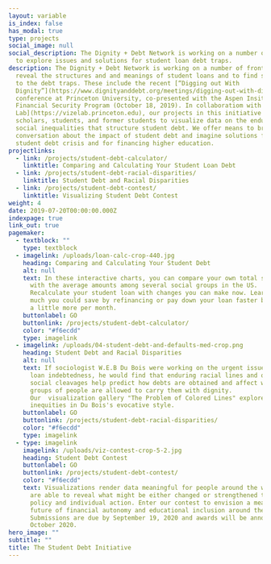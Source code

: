 ```yaml
---
layout: variable
is_index: false
has_modal: true
type: projects
social_image: null
social_description: The Dignity + Debt Network is working on a number of fronts
  to explore issues and solutions for student loan debt traps.
description: The Dignity + Debt Network is working on a number of fronts to
  reveal the structures and and meanings of student loans and to find solutions
  to the debt traps. These include the recent [“Digging out With
  Dignity”](https://www.dignityanddebt.org/meetings/digging-out-with-dignity-solving-the-student-loan-crisis-and-honoring-meaning-at-the-margins/)
  conference at Princeton University, co-presented with the Aspen Insitute’s
  Financial Security Program (October 18, 2019). In collaboratiom with the [VizE
  Lab](https://vizelab.princeton.edu), our projects in this initiative enable
  scholars, students, and former students to visualize data on the enduring
  social inequalities that structure student debt. We offer means to broaden the
  conversation about the impact of student debt and imagine solutions for the
  student debt crisis and for financing higher education.
projectlinks:
  - link: /projects/student-debt-calculator/
    linktitle: Comparing and Calculating Your Student Loan Debt
  - link: /projects/student-debt-racial-disparities/
    linktitle: Student Debt and Racial Disparities
  - link: /projects/student-debt-contest/
    linktitle: Visualizing Student Debt Contest
weight: 4
date: 2019-07-20T00:00:00.000Z
indexpage: true
link_out: true
pagemaker:
  - textblock: ""
    type: textblock
  - imagelink: /uploads/loan-calc-crop-440.jpg
    heading: Comparing and Calculating Your Student Debt
    alt: null
    text: In these interactive charts, you can compare your own total student loans
      with the average amounts among several social groups in the US.
      Recalculate your student loan with changes you can make now. Learn how
      much you could save by refinancing or pay down your loan faster by paying
      a little more per month.
    buttonlabel: GO
    buttonlink: /projects/student-debt-calculator/
    color: "#f6ecdd"
    type: imagelink
  - imagelink: /uploads/04-student-debt-and-defaults-med-crop.png
    heading: Student Debt and Racial Disparities
    alt: null
    text: If sociologist W.E.B Du Bois were working on the urgent issue of student
      loan indebtedness, he would find that enduring racial lines and other
      social cleavages help predict how debts are obtained and affect whether
      groups of people are allowed to carry them with dignity.
      Our  visualization gallery "The Problem of Colored Lines" explores these
      inequities in Du Bois's evocative style.
    buttonlabel: GO
    buttonlink: /projects/student-debt-racial-disparities/
    color: "#f6ecdd"
    type: imagelink
  - type: imagelink
    imagelink: /uploads/viz-contest-crop-5-2.jpg
    heading: Student Debt Contest
    buttonlabel: GO
    buttonlink: /projects/student-debt-contest/
    color: "#f6ecdd"
    text: Visualizations render data meaningful for people around the world. They
      are able to reveal what might be either changed or strengthened through
      policy and individual action. Enter our contest to envision a meaningful
      future of financial autonomy and educational inclusion around the world.
      Submissions are due by September 19, 2020 and awards will be announced in
      October 2020.
hero_image: ""
subtitle: ""
title: The Student Debt Initiative
---
```

